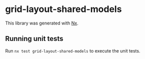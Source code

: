 # grid-layout-shared-models

This library was generated with [Nx](https://nx.dev).

## Running unit tests

Run `nx test grid-layout-shared-models` to execute the unit tests.
